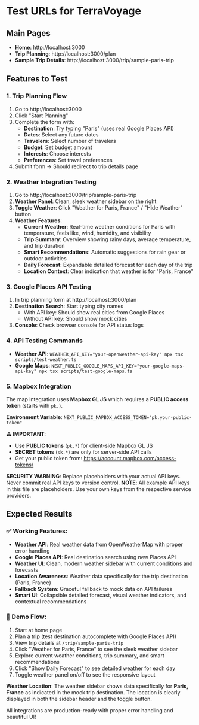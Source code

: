 # Test URLs for TerraVoyage

## Main Pages
- **Home**: http://localhost:3000
- **Trip Planning**: http://localhost:3000/plan
- **Sample Trip Details**: http://localhost:3000/trip/sample-paris-trip

## Features to Test

### 1. Trip Planning Flow
1. Go to http://localhost:3000
2. Click "Start Planning" 
3. Complete the form with:
   - **Destination**: Try typing "Paris" (uses real Google Places API)
   - **Dates**: Select any future dates
   - **Travelers**: Select number of travelers
   - **Budget**: Set budget amount
   - **Interests**: Choose interests
   - **Preferences**: Set travel preferences
4. Submit form → Should redirect to trip details page

### 2. Weather Integration Testing  
1. Go to http://localhost:3000/trip/sample-paris-trip
2. **Weather Panel**: Clean, sleek weather sidebar on the right
3. **Toggle Weather**: Click "Weather for Paris, France" / "Hide Weather" button
4. **Weather Features**:
   - **Current Weather**: Real-time weather conditions for Paris with temperature, feels like, wind, humidity, and visibility
   - **Trip Summary**: Overview showing rainy days, average temperature, and trip duration
   - **Smart Recommendations**: Automatic suggestions for rain gear or outdoor activities
   - **Daily Forecast**: Expandable detailed forecast for each day of the trip
   - **Location Context**: Clear indication that weather is for "Paris, France"

### 3. Google Places API Testing
1. In trip planning form at http://localhost:3000/plan
2. **Destination Search**: Start typing city names
   - With API key: Should show real cities from Google Places
   - Without API key: Should show mock cities
3. **Console**: Check browser console for API status logs

### 4. API Testing Commands
- **Weather API**: `WEATHER_API_KEY="your-openweather-api-key" npx tsx scripts/test-weather.ts`
- **Google Maps**: `NEXT_PUBLIC_GOOGLE_MAPS_API_KEY="your-google-maps-api-key" npx tsx scripts/test-google-maps.ts`

### 5. Mapbox Integration
The map integration uses **Mapbox GL JS** which requires a **PUBLIC access token** (starts with `pk.`).

**Environment Variable**: `NEXT_PUBLIC_MAPBOX_ACCESS_TOKEN="pk.your-public-token"`

**⚠️ IMPORTANT**: 
- Use **PUBLIC tokens** (`pk.*`) for client-side Mapbox GL JS
- **SECRET tokens** (`sk.*`) are only for server-side API calls
- Get your public token from: https://account.mapbox.com/access-tokens/

**SECURITY WARNING**: Replace placeholders with your actual API keys. Never commit real API keys to version control.
**NOTE**: All example API keys in this file are placeholders. Use your own keys from the respective service providers.

## Expected Results

### ✅ Working Features:
- **Weather API**: Real weather data from OpenWeatherMap with proper error handling
- **Google Places API**: Real destination search using new Places API
- **Weather UI**: Clean, modern weather sidebar with current conditions and forecasts
- **Location Awareness**: Weather data specifically for the trip destination (Paris, France)
- **Fallback System**: Graceful fallback to mock data on API failures
- **Smart UI**: Collapsible detailed forecast, visual weather indicators, and contextual recommendations

### 🎯 Demo Flow:
1. Start at home page
2. Plan a trip (test destination autocomplete with Google Places API)
3. View trip details at `/trip/sample-paris-trip`
4. Click "Weather for Paris, France" to see the sleek weather sidebar
5. Explore current weather conditions, trip summary, and smart recommendations
6. Click "Show Daily Forecast" to see detailed weather for each day
7. Toggle weather panel on/off to see the responsive layout

**Weather Location**: The weather sidebar shows data specifically for **Paris, France** as indicated in the mock trip destination. The location is clearly displayed in both the sidebar header and the toggle button.

All integrations are production-ready with proper error handling and beautiful UI!